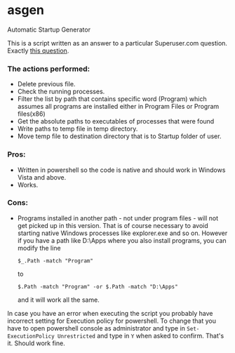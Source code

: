 asgen
=====

Automatic Startup Generator

This is a script written as an answer to a particular Superuser.com question. Exactly [this question](http://superuser.com/questions/784831/start-windows-with-previously-open-programs).

### The actions performed:

* Delete previous file.
* Check the running processes.
* Filter the list by path that contains specific word (Program) which assumes all programs are installed either in Program Files or Program files(x86)
* Get the absolute paths to executables of processes that were found
* Write paths to temp file in temp directory.
* Move temp file to destination directory that is to Startup folder of user.

### Pros:

* Written in powershell so the code is native and should work in Windows Vista and above.
* Works.

### Cons:

* Programs installed in another path - not under program files - will not get picked up in this version. That is of course necessary to avoid starting native Windows processes like explorer.exe and so on. However if you have a path like D:\Apps where you also install programs, you can modify the line

    ```$_.Path -match "Program"```

    to

   ```$.Path -match "Program" -or $.Path -match "D:\Apps"```

    and it will work all the same.


In case you have an error when executing the script you probably have incorrect setting for Execution policy for powershell. To change that you have to open powershell console as administrator and type in `Set-ExecutionPolicy Unrestricted` and type in `Y` when asked to confirm. That's it. Should work fine.
